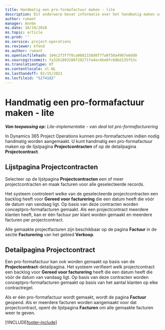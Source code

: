 ```yaml
---
title: Handmatig een pro-formafactuur maken - lite
description: Dit onderwerp bevat informatie over het handmatig maken van pro-formafacturen in Project Operations.
author: rumant
manager: Annbe
ms.date: 10/19/2020
ms.topic: article
ms.prod: ''
ms.service: project-operations
ms.reviewer: kfend
ms.author: rumant
ms.openlocfilehash: 104c2f3f7f0ca0682158d0f7fa0f50a4967e6dd0
ms.sourcegitcommit: fa32b1893286f20271fa4ec4be8fc68bd135f53c
ms.translationtype: HT
ms.contentlocale: nl-NL
ms.lasthandoff: 02/15/2021
ms.locfileid: "5274182"
---
```

# <a name="create-a-manual-proforma-invoice---lite"></a>Handmatig een pro-formafactuur maken - lite

_**Van toepassing op:** Lite-implementatie - van deal tot pro-formafacturering_

In Dynamics 365 Project Operations kunnen pro-formafacturen indien nodig handmatig worden aangemaakt. U kunt handmatig een pro-formafactuur maken op de lijstpagina **Projectcontracten** of op de detailpagina **Projectcontract**.

##  <a name="project-contracts-list-page"></a>Lijstpagina Projectcontracten

Selecteer op de lijstpagina **Projectcontracten** een of meer projectcontracten en maak facturen voor alle geselecteerde records.

Het systeem controleert welke van de geselecteerde projectcontracten een backlog heeft voor **Gereed voor facturering** die een datum heeft die vóór de datum van vandaag ligt. Op basis van deze contracten worden conceptpro-formafacturen gemaakt. Als een projectcontract meerdere klanten heeft, kan er één factuur per klant worden gemaakt en meerdere facturen per projectcontract.

Alle gemaakte projectfacturen zijn beschikbaar op de pagina **Factuur** in de sectie **Facturering** van het gebied **Verkoop**.

## <a name="project-contract-details-page"></a>Detailpagina Projectcontract

Een pro-formafactuur kan ook worden gemaakt op basis van de **Projectcontract**-detailpagina. Het systeem verifieert welk projectcontract een backlog voor **Gereed voor facturering** heeft die een datum heeft die vóór de datum van vandaag ligt. Op basis van deze contracten worden conceptpro-formafacturen gemaakt op basis van het aantal klanten op elke contractregel.

Als er één pro-formafactuur wordt gemaakt, wordt de pagina **Factuur** geopend. Als er meerdere facturen worden aangemaakt voor dat projectcontract, opent de lijstpagina **Facturen** om alle gemaakte facturen weer te geven.


[!INCLUDE[footer-include](../../includes/footer-banner.md)]